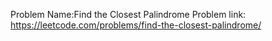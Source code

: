 Problem Name:Find the Closest Palindrome
Problem link: https://leetcode.com/problems/find-the-closest-palindrome/
